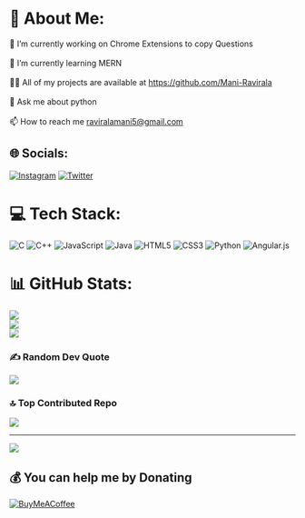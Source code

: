 # 💫 About Me:
🔭 I’m currently working on Chrome Extensions to copy Questions<br><br>🌱 I’m currently learning MERN<br><br>👨‍💻 All of my projects are available at https://github.com/Mani-Ravirala<br><br>💬 Ask me about python<br><br>📫 How to reach me raviralamani5@gmail.com


## 🌐 Socials:
[![Instagram](https://img.shields.io/badge/Instagram-%23E4405F.svg?logo=Instagram&logoColor=white)](https://instagram.com/findingstatus4life) [![Twitter](https://img.shields.io/badge/Twitter-%231DA1F2.svg?logo=Twitter&logoColor=white)](https://twitter.com/mani_ravirala) 

# 💻 Tech Stack:
![C](https://img.shields.io/badge/c-%2300599C.svg?style=for-the-badge&logo=c&logoColor=white) ![C++](https://img.shields.io/badge/c++-%2300599C.svg?style=for-the-badge&logo=c%2B%2B&logoColor=white) ![JavaScript](https://img.shields.io/badge/javascript-%23323330.svg?style=for-the-badge&logo=javascript&logoColor=%23F7DF1E) ![Java](https://img.shields.io/badge/java-%23ED8B00.svg?style=for-the-badge&logo=java&logoColor=white) ![HTML5](https://img.shields.io/badge/html5-%23E34F26.svg?style=for-the-badge&logo=html5&logoColor=white) ![CSS3](https://img.shields.io/badge/css3-%231572B6.svg?style=for-the-badge&logo=css3&logoColor=white) ![Python](https://img.shields.io/badge/python-3670A0?style=for-the-badge&logo=python&logoColor=ffdd54) ![Angular.js](https://img.shields.io/badge/angular.js-%23E23237.svg?style=for-the-badge&logo=angularjs&logoColor=white)
# 📊 GitHub Stats:
![](https://github-readme-stats.vercel.app/api?username=Mani-Ravirala&theme=radical&hide_border=false&include_all_commits=true&count_private=false)<br/>
![](https://github-readme-streak-stats.herokuapp.com/?user=Mani-Ravirala&theme=radical&hide_border=false)<br/>
![](https://github-readme-stats.vercel.app/api/top-langs/?username=Mani-Ravirala&theme=radical&hide_border=false&include_all_commits=true&count_private=false&layout=compact)

### ✍️ Random Dev Quote
![](https://quotes-github-readme.vercel.app/api?type=horizontal&theme=radical)

### 🔝 Top Contributed Repo
![](https://github-contributor-stats.vercel.app/api?username=Mani-Ravirala&limit=5&theme=dark&combine_all_yearly_contributions=true)

---
[![](https://visitcount.itsvg.in/api?id=Mani-Ravirala&icon=5&color=3)](https://visitcount.itsvg.in)

  ## 💰 You can help me by Donating
  [![BuyMeACoffee](https://img.shields.io/badge/Buy%20Me%20a%20Coffee-ffdd00?style=for-the-badge&logo=buy-me-a-coffee&logoColor=black)](https://buymeacoffee.com/maniravirala) 

  
<!-- Proudly created with GPRM ( https://gprm.itsvg.in ) -->
